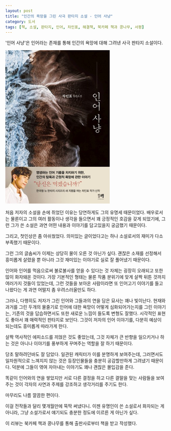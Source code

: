 ```yaml
---
layout: post
title: "인간의 욕망을 그린 사극 판타지 소설 - 인어 사냥"
category: 도서
tags: [책, 소설, 판타지, 인어, 차인표, 해결책, 북카페 책과 콩나무, 서평]
---
```


'인어 사냥'은
인어라는 존재를 통해 인간의 욕망에 대해 그려낸 사극 판타지 소설이다.

![표지](/images/hunting-mermaids-book-h480.jpg)

처음 저자의 소설을 손에 쥐었던 이유는
당연하게도 그의 유명세 때문이었다.
배우로서는 물론이고
그의 여러 활동이나 생각을 들으면서
꽤 긍정적인 호감을 갖게 되었기에,
그런 그가 쓴 소설은 과연 어떤 내용과 이야기를 담고있을지 궁금했기 때문이다.

그리고, 첫인상은 좀 아쉬웠었다.
의미있는 글이었다고는 하나 소설로서의 재미가 다소 부족했기 때문이다.

그런 그의 글솜씨가 이제는 상당히 물이 오른 것 아닌가 싶다.
괜찮은 소재를 선정해서
흥미롭게 살렸을 뿐 아니라
그것 재미있는 이야기로 실로 잘 풀어냈기 때문이다.

인어와 인어를 먹음으로써 불로불사를 얻을 수 있다는 것 자체는 굉장히 오래되고 또한 많이 화자돼온 것이다.
가장 기본적인 형태는 물론
작품 분위기에 맞게 살짝 뒤튼 것까지 여러가지 것들이 있었는데,
그런 것들을 보아온 사람이라면
또 인어고기 이야기를 들고나왔다는 게 과연 어떨지 좀 우려스러울만도 하다.

그러나, 다행히도 저자가 그린 인어와 그들과의 연을 담은 묘사는 꽤나 빛이난다.
현재와 과거를 그린 두개의 물줄기로
인어에 대한 욕망이 어떻게 심화되어가는지를 그린 이야기는,
기존의 것을 답습하면서도 또한 새로운 느낌이 들도록 변형도 잘했다.
시각적인 표현도 좋아서 꽤 매력적인 판타지로 보인다.
그것이 저자의 인어 이야기를,
다분히 예상이 되는데도 흥미롭게 따라가게 한다.

살짝 역사적인 에피소드를 끼얹은 것도 좋았는데,
그것 자체가 큰 반향을 일으키거나 하는 것은 아니나
이야기를 풍부하게 꾸며주는 역할을 잘 하기 때문이다.

당초 말하려던바도 잘 담았다.
일관된 캐릭터가 이를 분명하게 보여주는데,
그러면서도 일차원적으로 느껴지지 않는 것은 등장인물들을 충분히 공감할만하게 그려냈기 때문이다.
덕분에 그들이 엮여 자아내는 이야기도 꽤나 괜찮은 몰입감을 준다.

똑같이 인어와의 연을 쌓았지만
서로 다른 결정을 하고 다른 결말을 맞는 사람들을 보여주는 것이
각자의 사연과 주제를 강조하고 생각거리를 주기도 한다.

마무리도 나름 깔끔한 편이다.

이걸 전작들과 달리 몇개월만에 뚝딱 써냈다니.
이젠 유명인이 쓴 소설로서 화자되는 게 아니라,
그냥 소설가로서 얘기되도 충분한 정도에 이르른 게 아닌가 싶다.



<div class="im im-info">
이 리뷰는 북카페 책과 콩나무를 통해 출판사로부터 책을 받고 작성했다.
</div>
